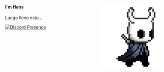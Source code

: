 <div>
<img src="./img/icon.gif" width="200" align="right"/>
 <!---<img src="./img/about_whiteandblack_style0.gif" width="500" />-->
 
#### I'm Hans

Luego lleno esto...

[![Discord Presence](https://lanyard.cnrad.dev/api/360927353305694208)](https://discord.com/users/360927353305694208)

</div>
